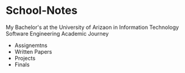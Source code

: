# School-Notes
My Bachelor's at the University of Arizaon in Information Technology Software Engineering Academic Journey
  - Assignemtns
  - Written Papers
  - Projects
  - Finals
